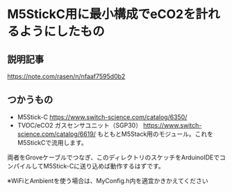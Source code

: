 # M5StickC用に最小構成でeCO2を計れるようにしたもの

## 説明記事

https://note.com/rasen/n/nfaaf7595d0b2


## つかうもの

* M5Stick-C
https://www.switch-science.com/catalog/6350/
* TVOC/eCO2 ガスセンサユニット（SGP30）
https://www.switch-science.com/catalog/6619/
もともとM5Stack用のモジュール。これをM5StickCで流用します。

両者をGroveケーブルでつなぎ、このディレクトリのスケッチをArduinoIDEでコンパイルしてM5Stick-Cに送り込めば動作するはずです。

※WiFiとAmbientを使う場合は、MyConfig.h内を適宜かきかえてください
